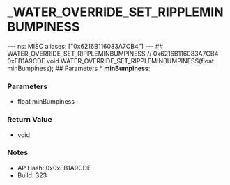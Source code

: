 # _WATER_OVERRIDE_SET_RIPPLEMINBUMPINESS

--- ns: MISC aliases: ["0x6216B116083A7CB4"] --- ## WATER_OVERRIDE_SET_RIPPLEMINBUMPINESS  // 0x6216B116083A7CB4 0xFB1A9CDE void WATER_OVERRIDE_SET_RIPPLEMINBUMPINESS(float minBumpiness);   ## Parameters * **minBumpiness**:

### Parameters
* float minBumpiness

### Return Value
* void

### Notes
* AP Hash: 0x0xFB1A9CDE
* Build: 323

